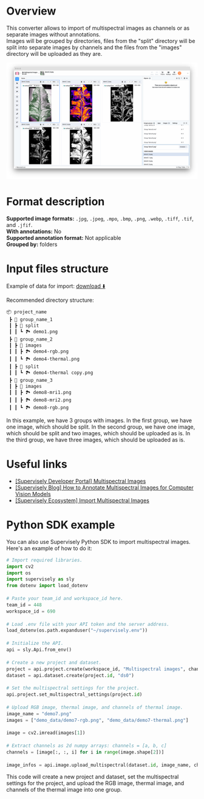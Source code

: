 <!-- <h1 align="left" style="border-bottom: 0"> <img align="left" src="./images/multispectral_logo.png" width="80" style="padding-right: 20px;"> Multispectral Images Format </h1>

<br> -->

# Overview

This converter allows to import of multispectral images as channels or as separate images without annotations.<br>
Images will be grouped by directories, files from the "split" directory will be split into separate images by channels and the files from the "images" directory will be uploaded as they are.<br>

![Result of the import](./images/multispectral_res.png)

# Format description

**Supported image formats:** `.jpg`, `.jpeg`, `.mpo`, `.bmp`, `.png`, `.webp`, `.tiff`, `.tif`, and `.jfif`.<br>
**With annotations:** No<br>
**Supported annotation format:** Not applicable <br>
**Grouped by:** folders<br>

# Input files structure

Example of data for import: [download ⬇️](https://github.com/supervisely-ecosystem/import-multispectral-images/files/13487269/demo_data.zip)<br>

Recommended directory structure:

```text
📦 project_name
 ┣ 📂 group_name_1
 ┃ ┣ 📂 split
 ┃ ┃ ┗ 🏞️ demo1.png
 ┣ 📂 group_name_2
 ┃ ┣ 📂 images
 ┃ ┃ ┣ 🏞️ demo4-rgb.png
 ┃ ┃ ┗ 🏞️ demo4-thermal.png
 ┃ ┣ 📂 split
 ┃ ┃ ┗ 🏞️ demo4-thermal copy.png
 ┣ 📂 group_name_3
 ┃ ┣ 📂 images
 ┃ ┃ ┣ 🏞️ demo8-mri1.png
 ┃ ┃ ┣ 🏞️ demo8-mri2.png
 ┃ ┃ ┗ 🏞️ demo8-rgb.png
```

In this example, we have 3 groups with images. In the first group, we have one image, which should be split. In the second group, we have one image, which should be split and two images, which should be uploaded as is. In the third group, we have three images, which should be uploaded as is.<br>

# Useful links

- [[Supervisely Developer Portal] Multispectral Images](https://developer.supervisely.com/getting-started/python-sdk-tutorials/images/multispectral-images)
- [[Supervisely Blog] How to Annotate Multispectral Images for Computer Vision Models](https://supervisely.com/blog/labeling-multispectral-images/)
- [[Supervisely Ecosystem] Import Multispectral Images](https://ecosystem.supervisely.com/apps/import-multispectral-images)

# Python SDK example

You can also use Supervisely Python SDK to import multispectral images. Here's an example of how to do it:

```python
# Import required libraries.
import cv2
import os
import supervisely as sly
from dotenv import load_dotenv

# Paste your team_id and workspace_id here.
team_id = 448
workspace_id = 690

# Load .env file with your API token and the server address.
load_dotenv(os.path.expanduser("~/supervisely.env"))

# Initialize the API.
api = sly.Api.from_env()

# Create a new project and dataset.
project = api.project.create(workspace_id, "Multispectral images", change_name_if_conflict=True)
dataset = api.dataset.create(project.id, "ds0")

# Set the multispectral settings for the project.
api.project.set_multispectral_settings(project.id)

# Upload RGB image, thermal image, and channels of thermal image.
image_name = "demo7.png"
images = ["demo_data/demo7-rgb.png", "demo_data/demo7-thermal.png"]

image = cv2.imread(images[1])

# Extract channels as 2d numpy arrays: channels = [a, b, c]
channels = [image[:, :, i] for i in range(image.shape[2])]

image_infos = api.image.upload_multispectral(dataset.id, image_name, channels, images)
```

This code will create a new project and dataset, set the multispectral settings for the project, and upload the RGB image, thermal image, and channels of the thermal image into one group.<br>
